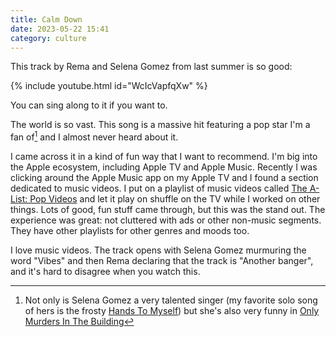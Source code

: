 ```yaml
---
title: Calm Down
date: 2023-05-22 15:41
category: culture
---
```


This track by Rema and Selena Gomez from last summer is so good:

{% include youtube.html id="WcIcVapfqXw" %}

You can sing along to it if you want to.

The world is so vast.
This song is a massive hit featuring a pop star I'm a fan of[^1] and I almost never heard about it.

[^1]: Not only is Selena Gomez a very talented singer (my favorite solo song of hers is the frosty [Hands To Myself](https://www.youtube.com/watch?v=FMlcn-_jpWY)) but she's also very funny in [Only Murders In The Building](https://en.wikipedia.org/wiki/Only_Murders_in_the_Building)

I came across it in a kind of fun way that I want to recommend.
I'm big into the Apple ecosystem, including Apple TV and Apple Music.
Recently I was clicking around the Apple Music app on my Apple TV and I found a section dedicated to music videos.
I put on a playlist of music videos called [The A-List: Pop Videos](https://music.apple.com/us/playlist/the-a-list-pop-videos/pl.18697ea7ddcf4bdf8d4dd5d602314290) and let it play on shuffle on the TV while I worked on other things.
Lots of good, fun stuff came through, but this was the stand out.
The experience was great: not cluttered with ads or other non-music segments.
They have other playlists for other genres and moods too.

I love music videos.
The track opens with Selena Gomez murmuring the word "Vibes" and then Rema declaring that the track is "Another banger", and it's hard to disagree when you watch this.
